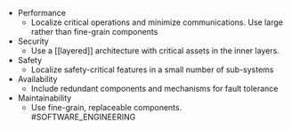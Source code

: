 * Performance
	* Localize critical operations and minimize communications. Use large rather than fine-grain components
* Security
	* Use a [[layered]] architecture with critical assets in the inner layers.
* Safety
	* Localize safety-critical features in a small number of sub-systems
* Availability
	* Include redundant components and mechanisms for fault tolerance
* Maintainability
	* Use fine-grain, replaceable components.
#SOFTWARE_ENGINEERING 